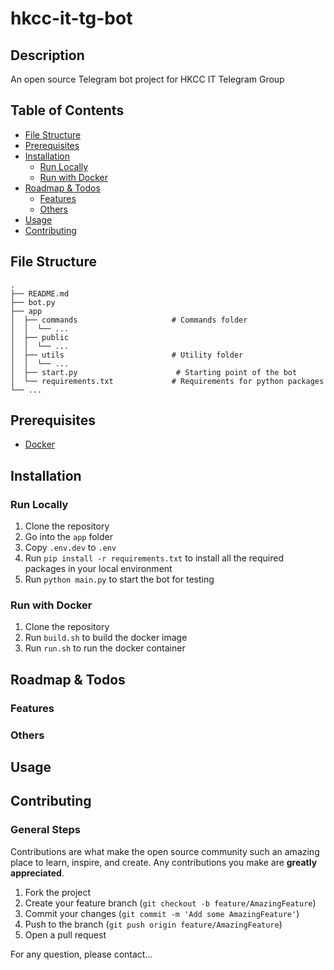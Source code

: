 # hkcc-it-tg-bot

## Description
An open source Telegram bot project for HKCC IT Telegram Group

## Table of Contents
- [File Structure](#file-structure)
- [Prerequisites](#prerequisites)
- [Installation](#installation)
  - [Run Locally](#run-locally)
  - [Run with Docker](#run-with-docker)
- [Roadmap & Todos](#roadmap-&-todos)
  - [Features](#features)
  - [Others](#others)
- [Usage](#usage)
- [Contributing](#contributing)

## File Structure
```
.
├── README.md
├── bot.py
├── app
│  ├── commands                     # Commands folder
│  │  └── ...
│  ├── public                       
│  │  └── ...
│  ├── utils                        # Utility folder
│  │  └── ...
│  ├── start.py                      # Starting point of the bot
│  └── requirements.txt             # Requirements for python packages
└── ...
```

## Prerequisites
- [Docker](https://www.docker.com/)

## Installation

### Run Locally
1. Clone the repository
2. Go into the `app` folder
3. Copy `.env.dev` to `.env`
4. Run `pip install -r requirements.txt` to install all the required packages in your local environment
5. Run `python main.py` to start the bot for testing

### Run with Docker
1. Clone the repository
2. Run `build.sh` to build the docker image
3. Run `run.sh` to run the docker container

## Roadmap & Todos

### Features

### Others

## Usage

## Contributing

### General Steps
Contributions are what make the open source community such an amazing place to learn, inspire, and create. Any contributions you make are **greatly appreciated**.

1. Fork the project
2. Create your feature branch (`git checkout -b feature/AmazingFeature`)
3. Commit your changes (`git commit -m 'Add some AmazingFeature'`)
4. Push to the branch (`git push origin feature/AmazingFeature`)
5. Open a pull request

For any question, please contact...